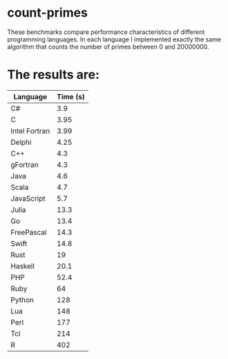 # count-primes

These benchmarks compare performance characteristics of different programming languages.
In each language I implemented exactly the same algorithm that counts the number of primes between 0 and 20000000.

# The results are:
| Language | Time (s) |
|----------|----------|
|C#        |3.9       |
|C         |3.95      |
|Intel Fortran|3.99   |
|Delphi    |4.25      |
|C++       |4.3       |
|gFortran  |4.3       |
|Java      |4.6       |
|Scala     |4.7       |
|JavaScript|5.7       |
|Julia     |13.3      | 
|Go        |13.4      |
|FreePascal|14.3      |
|Swift     |14.8      |
|Rust      |19        |
|Haskell   |20.1      |
|PHP       |52.4      |
|Ruby      |64        |
|Python    |128       |
|Lua       |148       |
|Perl      |177       |
|Tcl       |214       |
|R         |402       |

